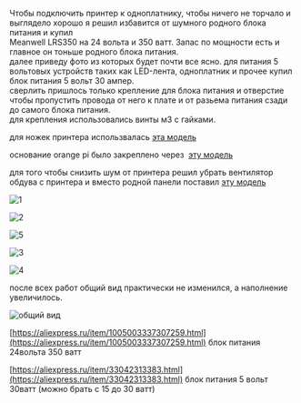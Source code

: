 Чтобы подключить принтер к одноплатнику, чтобы ничего не торчало и выглядело хорошо я решил избавится от шумного родного блока питания и купил  
Meanwell LRS350 на 24 вольта и 350 ватт. Запас по мощности есть и главное он тоньше родного блока питания.  
далее приведу фото из которых будет почти все ясно. для питания 5 вольтовых устройств таких как LED-лента, одноплатник и прочее купил блок питания 5 вольт 30 ампер.  
сверлить пришлось только крепление для блока питания и отверстие чтобы пропустить провода от него к плате и от разьема питания сзади до самого блока питания.  
для крепления использовались винты м3 с гайками.

для ножек принтера использвалась [эта модель](stand.stl)

основание orange pi было закреплено через  [эту модель](case-bottom.stl)

для того чтобы снизить шум от принтера решил убрать вентилятор обдува с принтера и вместо родной панели поставил [эту модель](Mean_Well_PSU_cover_-_fanless.stl)

![1](1.jpg)

![2](2.jpg)

![5](5.jpg)

![3](3.jpg)

![4](4.jpg)

после всех работ общий вид практически не изменился, а наполнение увеличилось.

![общий вид](6.jpg)

[https://aliexpress.ru/item/1005003337307259.html](https://aliexpress.ru/item/1005003337307259.html) блок питания 24вольта 350 ватт

[https://aliexpress.ru/item/33042313383.html](https://aliexpress.ru/item/33042313383.html) блок питания 5 вольт 30ватт (можно брать с 15 до 30 ватт)
